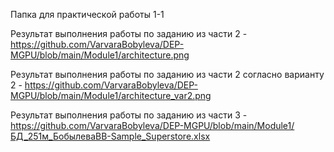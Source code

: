 Папка для практической работы 1-1

Результат выполнения работы по заданию из части 2 - https://github.com/VarvaraBobyleva/DEP-MGPU/blob/main/Module1/architecture.png

Результат выполнения работы по заданию из части 2 согласно варианту 2 - https://github.com/VarvaraBobyleva/DEP-MGPU/blob/main/Module1/architecture_var2.png

Результат выполнения работы по заданию из части 3 - https://github.com/VarvaraBobyleva/DEP-MGPU/blob/main/Module1/БД_251м_БобылеваВВ-Sample_Superstore.xlsx
